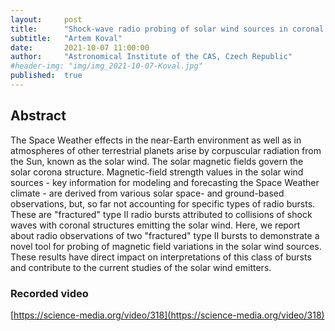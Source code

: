 ```yaml
---
layout:     post
title:      "Shock-wave radio probing of solar wind sources in coronal magnetic fields"
subtitle:   "Artem Koval"
date:       2021-10-07 11:00:00
author:     "Astronomical Institute of the CAS, Czech Republic"
#header-img: "img/img_2021-10-07-Koval.jpg"
published:  true
---
```


## Abstract
The Space Weather effects in the near-Earth environment as well as in atmospheres of other terrestrial planets arise by corpuscular radiation from the Sun, known as the solar wind. The solar magnetic fields govern the solar corona structure. Magnetic-field strength values in the solar wind sources - key information for modeling and forecasting the Space Weather climate - are derived from various solar space- and ground-based observations, but, so far not accounting for specific types of radio bursts. These are "fractured" type II radio bursts attributed to collisions of shock waves with coronal structures emitting the solar wind. Here, we report about radio observations of two "fractured" type II bursts to demonstrate a novel tool for probing of magnetic field variations in the solar wind sources. These results have direct impact on interpretations of this class of bursts and contribute to the current studies of the solar wind emitters.

### Recorded video

[https://science-media.org/video/318](https://science-media.org/video/318)
